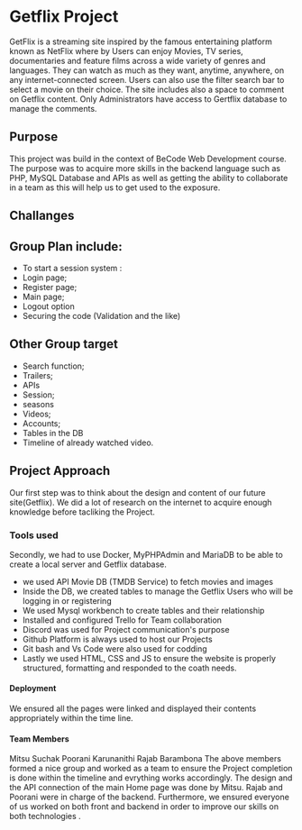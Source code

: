 # Getflix Project

GetFlix is a streaming site inspired by the famous entertaining platform known as NetFlix where by Users can enjoy Movies, TV series, documentaries and feature films across a wide variety of genres and languages. They can watch as much as they want, anytime, anywhere, on any internet-connected screen. Users can also use the filter search bar to select a movie on their choice. The site includes also a space to comment on Getflix content. Only Administrators have access to Gertflix database to manage the comments.

## Purpose

This project was build in the context of BeCode Web Development course. The purpose was to acquire more skills in the backend language such as PHP, MySQL Database and APIs as well as getting the ability to collaborate in a team as this will help us to get used to the exposure.

## Challanges

## Group Plan include:

- To start a session system :
- Login page;
- Register page;
- Main page;
- Logout option
- Securing the code (Validation and the like)

## Other Group target

- Search function;
- Trailers;
- APIs
- Session;
- seasons
- Videos;
- Accounts;
- Tables in the DB
- Timeline of already watched video.

## Project Approach

Our first step was to think about the design and content of our future site(Getflix). We did a lot of research on the internet to acquire enough knowledge before tacliking the Project.

### Tools used

Secondly, we had to use Docker, MyPHPAdmin and MariaDB to be able to create a local server and Getflix database.

- we used API Movie DB (TMDB Service) to fetch movies and images
- Inside the DB, we created tables to manage the Getflix Users who will be logging in or registering
- We used Mysql workbench to create tables and their relationship
- Installed and configured Trello for Team collaboration
- Discord was used for Project communication's purpose
- Github Platform is always used to host our Projects
- Git bash and Vs Code were also used for codding
- Lastly we used HTML, CSS and JS to ensure the website is properly structured, formatting and responded to the coath needs.

#### Deployment

We ensured all the pages were linked and displayed their contents appropriately within the time line.

#### Team Members

Mitsu Suchak
Poorani Karunanithi
Rajab Barambona
The above members formed a nice group and worked as a team to ensure the Project completion is done within the timeline and evrything works accordingly. The design and the API connection of the main Home page was done by Mitsu. Rajab and Poorani were in charge of the backend. Furthermore, we ensured everyone of us worked on both front and backend in order to improve our skills on both technologies .
